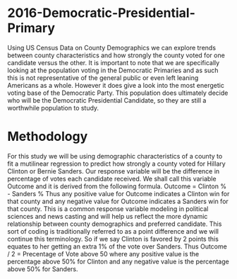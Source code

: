 # 2016-Democratic-Presidential-Primary
Using US Census Data on County Demographics we can explore trends between county characteristics and
how strongly the county voted for one candidate versus the other. It is important to note that we are
specifically looking at the population voting in the Democratic Primaries and as such this is not representative
of the general public or even left leaning Americans as a whole. However it does give a look into the most
energetic voting base of the Democratic Party. This population does ultimately decide who will be the
Democratic Presidential Candidate, so they are still a worthwhile population to study.

# Methodology
For this study we will be using demographic characteristics of a county to fit a mutilinear regression to
predict how strongly a county voted for Hillary Clinton or Bernie Sanders. Our response variable will be the difference in
percentage of votes each candidate received. We shall call this variable Outcome and it is derived from the
following formula.
Outcome = Clinton % - Sanders %
Thus any positive value for Outcome indicates a Clinton win for that county and any negative value for
Outcome indicates a Sanders win for that county. This is a common response variable modeling in political
sciences and news casting and will help us reflect the more dynamic relationship between county demographics
and preferred candidate. This sort of coding is traditionally referred to as a point difference and we will
continue this terminology. So if we say Clinton is favored by 2 points this equates to her getting an extra 1%
of the vote over Sanders. Thus
Outcome / 2 = Precentage of Vote above 50
where any positive value is the percentage above 50% for Clinton and any negative value is the percentage
above 50% for Sanders.
